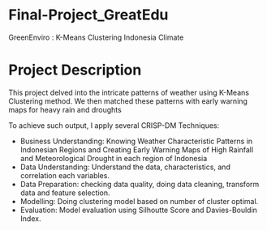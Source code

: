 # Final-Project_GreatEdu
GreenEnviro : K-Means Clustering Indonesia Climate

# Project Description
This project delved into the intricate patterns of weather using K-Means Clustering method. We then matched these patterns with early warning maps for heavy rain and droughts

To achieve such output, I apply several CRISP-DM Techniques:

* Business Understanding: Knowing Weather Characteristic Patterns in Indonesian Regions and Creating Early Warning Maps of High Rainfall and Meteorological Drought in each region of Indonesia
* Data Understanding: Understand the data, characteristics, and correlation each variables.
* Data Preparation: checking data quality, doing data cleaning, transform data and feature selection.
* Modelling: Doing clustering model based on number of cluster optimal.
* Evaluation: Model evaluation using Silhoutte Score and Davies-Bouldin Index.
